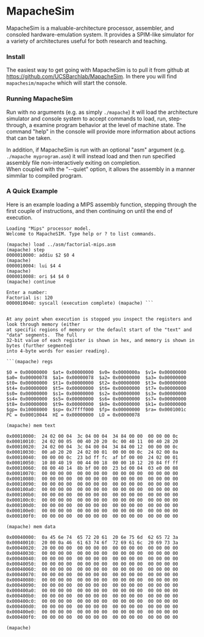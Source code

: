 MapacheSim
==========

MapacheSim is a maluable-architecture processor, assembler, and consoled hardware-emulation system.
It provides a SPIM-like simulator for a variety of architectures useful for both research and teaching.

### Install

The easiest way to get going with MapacheSim is to pull it from github at 
https://github.com/UCSBarchlab/MapacheSim.  In there you will find `mapachesim/mapache` which will 
start the console.

### Running MapacheSim

Run with no arguments (e.g. as simply `./mapache`) it will load the architecture simulator and 
console system to accept commands to load, run, step-through, a examine program behavior at the 
level of machine state.  The command "help" in the console will provide more information about 
actions that can be taken. 

In addition, if MapacheSim is run with an optional "asm" argument (e.g. `./mapache myprogram.asm`) 
it will instead load and then run specified assembly file non-interactively exiting on completion.  
When coupled with the "--quiet" option, it allows the assembly in a manner simmilar to compiled 
program.

### A Quick Example

Here is an example loading a MIPS assembly function, stepping through the first couple of 
instructions, and then continuing on until the end of execution.

```[Laptop:git MapacheSim/mapachesim] [main*] sherwood% ./mapache 
Loading "Mips" processor model.
Welcome to MapacheSIM. Type help or ? to list commands.

(mapache) load ../asm/factorial-mips.asm
(mapache) step
0000010000: addiu $2 $0 4 
(mapache) 
0000010004: lui $4 4 
(mapache) 
0000010008: ori $4 $4 0 
(mapache) continue

Enter a number: 
Factorial is: 120 
0000010040: syscall (execution complete) (mapache) ``` 


At any point when execution is stopped you inspect the registers and look through memory (either 
at specific regions of memory or the default start of the "text" and "data" segments.  The full 
32-bit value of each register is shown in hex, and memory is shown in bytes (further segmented 
into 4-byte words for easier reading).

```(mapache) regs

$0 = 0x00000000  $at= 0x00000000  $v0= 0x0000000a  $v1= 0x00000000
$a0= 0x00000078  $a1= 0x00000078  $a2= 0x00000000  $a3= 0x00000000
$t0= 0x00000000  $t1= 0x00000000  $t2= 0x00000000  $t3= 0x00000000
$t4= 0x00000000  $t5= 0x00000000  $t6= 0x00000000  $t7= 0x00000000
$s0= 0x00000000  $s1= 0x00000000  $s2= 0x00000000  $s3= 0x00000000
$s4= 0x00000000  $s5= 0x00000000  $s6= 0x00000000  $s7= 0x00000000
$t8= 0x00000000  $t9= 0x00000000  $k0= 0x00000000  $k1= 0x00000000
$gp= 0x10008000  $sp= 0x7ffff000  $fp= 0x00000000  $ra= 0x0001001c
PC = 0x00010044  HI = 0x00000000  LO = 0x00000078

(mapache) mem text

0x00010000:  24 02 00 04  3c 04 00 04  34 84 00 00  00 00 00 0c
0x00010010:  24 02 00 05  00 40 20 20  0c 00 40 11  00 40 28 20
0x00010020:  24 02 00 04  3c 04 00 04  34 84 00 12  00 00 00 0c
0x00010030:  00 a0 20 20  24 02 00 01  00 00 00 0c  24 02 00 0a
0x00010040:  00 00 00 0c  23 bd ff fc  af bf 00 00  24 02 00 01
0x00010050:  10 80 40 19  00 44 00 18  00 00 10 12  20 84 ff ff
0x00010060:  08 00 40 14  8b bf 00 00  23 bd 00 04  03 e0 00 08
0x00010070:  00 00 00 00  00 00 00 00  00 00 00 00  00 00 00 00
0x00010080:  00 00 00 00  00 00 00 00  00 00 00 00  00 00 00 00
0x00010090:  00 00 00 00  00 00 00 00  00 00 00 00  00 00 00 00
0x000100a0:  00 00 00 00  00 00 00 00  00 00 00 00  00 00 00 00
0x000100b0:  00 00 00 00  00 00 00 00  00 00 00 00  00 00 00 00
0x000100c0:  00 00 00 00  00 00 00 00  00 00 00 00  00 00 00 00
0x000100d0:  00 00 00 00  00 00 00 00  00 00 00 00  00 00 00 00
0x000100e0:  00 00 00 00  00 00 00 00  00 00 00 00  00 00 00 00
0x000100f0:  00 00 00 00  00 00 00 00  00 00 00 00  00 00 00 00

(mapache) mem data

0x00040000:  0a 45 6e 74  65 72 20 61  20 6e 75 6d  62 65 72 3a
0x00040010:  20 00 0a 46  61 63 74 6f  72 69 61 6c  20 69 73 3a
0x00040020:  20 00 00 00  00 00 00 00  00 00 00 00  00 00 00 00
0x00040030:  00 00 00 00  00 00 00 00  00 00 00 00  00 00 00 00
0x00040040:  00 00 00 00  00 00 00 00  00 00 00 00  00 00 00 00
0x00040050:  00 00 00 00  00 00 00 00  00 00 00 00  00 00 00 00
0x00040060:  00 00 00 00  00 00 00 00  00 00 00 00  00 00 00 00
0x00040070:  00 00 00 00  00 00 00 00  00 00 00 00  00 00 00 00
0x00040080:  00 00 00 00  00 00 00 00  00 00 00 00  00 00 00 00
0x00040090:  00 00 00 00  00 00 00 00  00 00 00 00  00 00 00 00
0x000400a0:  00 00 00 00  00 00 00 00  00 00 00 00  00 00 00 00
0x000400b0:  00 00 00 00  00 00 00 00  00 00 00 00  00 00 00 00
0x000400c0:  00 00 00 00  00 00 00 00  00 00 00 00  00 00 00 00
0x000400d0:  00 00 00 00  00 00 00 00  00 00 00 00  00 00 00 00
0x000400e0:  00 00 00 00  00 00 00 00  00 00 00 00  00 00 00 00
0x000400f0:  00 00 00 00  00 00 00 00  00 00 00 00  00 00 00 00

(mapache) 
```
